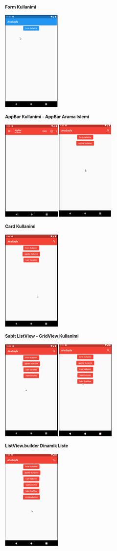 #### Form Kullanimi
<img src="images/formkullanimi.gif" height="300">

#### AppBar Kullanimi - AppBar Arama Islemi
<div>
<img src="images/appbarkullanimi.gif" height="300">
<img src="images/appbarArama.gif" height="300">
</div>

#### Card Kullanimi
<img src="images/cardKullanimi.gif" height="300">

#### Sabit ListView - GridView Kullanimi
<div>
<img src="images/sabitlistview.gif" height="300">
<img src="images/sabitgridview.gif" height="300">
</div>

#### ListView.builder Dinamik Liste
<img src="images/dinamikListView.gif" height="300">


